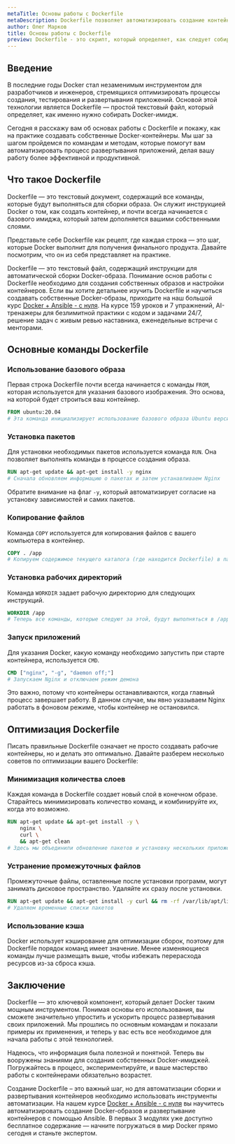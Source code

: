 ```yaml
---
metaTitle: Основы работы с Dockerfile
metaDescription: Dockerfile позволяет автоматизировать создание контейнеров. Узнайте о его базовых командах и их использовании для создания Docker-имиджей
author: Олег Марков
title: Основы работы с Dockerfile
preview: Dockerfile - это скрипт, который определяет, как следует собирать Docker-имиджи. Пошагово изучите создание и оптимизацию Docker-контейнеров
---
```


## Введение

В последние годы Docker стал незаменимым инструментом для разработчиков и инженеров, стремящихся оптимизировать процессы создания, тестирования и развертывания приложений. Основой этой технологии является Dockerfile — простой текстовый файл, который определяет, как именно нужно собирать Docker-имидж.

Сегодня я расскажу вам об основах работы с Dockerfile и покажу, как на практике создавать собственные Docker-контейнеры. Мы шаг за шагом пройдемся по командам и методам, которые помогут вам автоматизировать процесс развертывания приложений, делая вашу работу более эффективной и продуктивной.

## Что такое Dockerfile

Dockerfile — это текстовый документ, содержащий все команды, которые будут выполняться для сборки образа. Он служит инструкцией Docker о том, как создать контейнер, и почти всегда начинается с базового имиджа, который затем дополняется вашими собственными слоями.

Представьте себе Dockerfile как рецепт, где каждая строка — это шаг, которые Docker выполнит для получения финального продукта. Давайте посмотрим, что он из себя представляет на практике.

Dockerfile — это текстовый файл, содержащий инструкции для автоматической сборки Docker-образа. Понимание основ работы с Dockerfile необходимо для создания собственных образов и настройки контейнеров. Если вы хотите детальнее изучить Dockerfile и научиться создавать собственные Docker-образы, приходите на наш большой курс [Docker + Ansible - с нуля](https://purpleschool.ru/course/docker?utm_source=knowledgebase&utm_medium=text&utm_campaign=Osnovy_raboty_s_Dockerfile). На курсе 159 уроков и 7 упражнений, AI-тренажеры для безлимитной практики с кодом и задачами 24/7, решение задач с живым ревью наставника, еженедельные встречи с менторами.

## Основные команды Dockerfile

### Использование базового образа

Первая строка Dockerfile почти всегда начинается с команды `FROM`, которая используется для указания базового изображения. Это основа, на которой будет строиться ваш контейнер.

```dockerfile
FROM ubuntu:20.04
# Эта команда инициализирует использование базового образа Ubuntu версии 20.04
```

### Установка пакетов

Для установки необходимых пакетов используется команда `RUN`. Она позволяет выполнять команды в процессе создания образа.

```dockerfile
RUN apt-get update && apt-get install -y nginx
# Сначала обновляем информацию о пакетах и затем устанавливаем Nginx
```

Обратите внимание на флаг `-y`, который автоматизирует согласие на установку зависимостей и самих пакетов.

### Копирование файлов

Команда `COPY` используется для копирования файлов с вашего компьютера в контейнер.

```dockerfile
COPY . /app
# Копируем содержимое текущего каталога (где находится Dockerfile) в папку /app внутри контейнера
```

### Установка рабочих директорий

Команда `WORKDIR` задает рабочую директорию для следующих инструкций.

```dockerfile
WORKDIR /app
# Теперь все команды, которые следуют за этой, будут выполняться в /app директории
```

### Запуск приложений

Для указания Docker, какую команду необходимо запустить при старте контейнера, используется `CMD`.

```dockerfile
CMD ["nginx", "-g", "daemon off;"]
# Запускаем Nginx и отключаем режим демона
```

Это важно, потому что контейнеры останавливаются, когда главный процесс завершает работу. В данном случае, мы явно указываем Nginx работать в фоновом режиме, чтобы контейнер не остановился.

## Оптимизация Dockerfile

Писать правильные Dockerfile означает не просто создавать рабочие контейнеры, но и делать это оптимально. Давайте разберем несколько советов по оптимизации вашего Dockerfile:

### Минимизация количества слоев

Каждая команда в Dockerfile создает новый слой в конечном образе. Старайтесь минимизировать количество команд, и комбинируйте их, когда это возможно.

```dockerfile
RUN apt-get update && apt-get install -y \
    nginx \
    curl \
    && apt-get clean
# Здесь мы объединили обновление пакетов и установку нескольких приложений в одну команду
```

### Устранение промежуточных файлов

Промежуточные файлы, оставленные после установки программ, могут занимать дисковое пространство. Удаляйте их сразу после установки.

```dockerfile
RUN apt-get update && apt-get install -y curl && rm -rf /var/lib/apt/lists/*
# Удаляем временные списки пакетов
```

### Использование кэша

Docker использует кэширование для оптимизации сборок, поэтому для Dockerfile порядок команд имеет значение. Менее изменяющиеся команды лучше размещать выше, чтобы избежать перерасхода ресурсов из-за сброса кэша.

## Заключение

Dockerfile — это ключевой компонент, который делает Docker таким мощным инструментом. Понимая основы его использования, вы сможете значительно упростить и ускорить процесс развертывания своих приложений. Мы прошлись по основным командам и показали примеры их применения, и теперь у вас есть все необходимое для начала работы с этой технологией.

Надеюсь, что информация была полезной и понятной. Теперь вы вооружены знаниями для создания собственных Docker-имиджей. Погружайтесь в процесс, экспериментируйте, и ваше мастерство работы с контейнерами обязательно возрастет.

Создание Dockerfile – это важный шаг, но для автоматизации сборки и развертывания контейнеров необходимо использовать инструменты автоматизации. На нашем курсе [Docker + Ansible - с нуля](https://purpleschool.ru/course/docker?utm_source=knowledgebase&utm_medium=text&utm_campaign=Osnovy_raboty_s_Dockerfile) вы научитесь автоматизировать создание Docker-образов и развертывание контейнеров с помощью Ansible. В первых 3 модулях уже доступно бесплатное содержание — начните погружаться в мир Docker прямо сегодня и станьте экспертом. 
